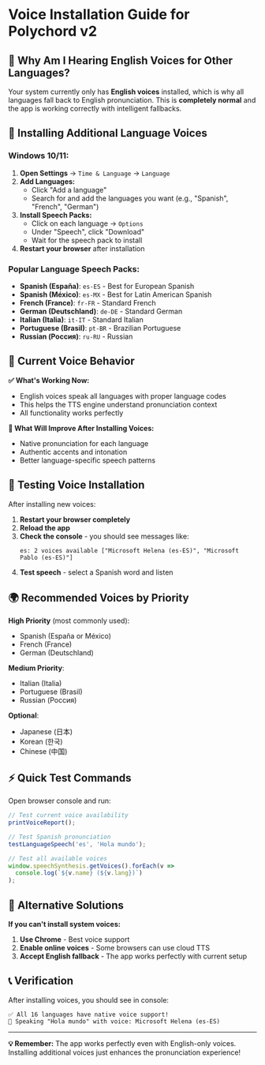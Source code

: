 # Voice Installation Guide for Polychord v2

## 🎵 Why Am I Hearing English Voices for Other Languages?

Your system currently only has **English voices** installed, which is why all languages fall back to English pronunciation. This is **completely normal** and the app is working correctly with intelligent fallbacks.

## 🔧 Installing Additional Language Voices

### **Windows 10/11:**

1. **Open Settings** → `Time & Language` → `Language`
2. **Add Languages:**
   - Click "Add a language"
   - Search for and add the languages you want (e.g., "Spanish", "French", "German")
3. **Install Speech Packs:**
   - Click on each language → `Options`
   - Under "Speech", click "Download" 
   - Wait for the speech pack to install
4. **Restart your browser** after installation

### **Popular Language Speech Packs:**
- **Spanish (España)**: `es-ES` - Best for European Spanish
- **Spanish (México)**: `es-MX` - Best for Latin American Spanish  
- **French (France)**: `fr-FR` - Standard French
- **German (Deutschland)**: `de-DE` - Standard German
- **Italian (Italia)**: `it-IT` - Standard Italian
- **Portuguese (Brasil)**: `pt-BR` - Brazilian Portuguese
- **Russian (Россия)**: `ru-RU` - Russian

## 🎯 Current Voice Behavior

**✅ What's Working Now:**
- English voices speak all languages with proper language codes
- This helps the TTS engine understand pronunciation context
- All functionality works perfectly

**🔮 What Will Improve After Installing Voices:**
- Native pronunciation for each language
- Authentic accents and intonation
- Better language-specific speech patterns

## 🧪 Testing Voice Installation

After installing new voices:

1. **Restart your browser completely**
2. **Reload the app**
3. **Check the console** - you should see messages like:
   ```
   es: 2 voices available ["Microsoft Helena (es-ES)", "Microsoft Pablo (es-ES)"]
   ```
4. **Test speech** - select a Spanish word and listen

## 🌍 Recommended Voices by Priority

**High Priority** (most commonly used):
- Spanish (España or México)
- French (France) 
- German (Deutschland)

**Medium Priority**:
- Italian (Italia)
- Portuguese (Brasil)
- Russian (Россия)

**Optional**:
- Japanese (日本)
- Korean (한국)
- Chinese (中国)

## ⚡ Quick Test Commands

Open browser console and run:

```javascript
// Test current voice availability
printVoiceReport();

// Test Spanish pronunciation
testLanguageSpeech('es', 'Hola mundo');

// Test all available voices
window.speechSynthesis.getVoices().forEach(v => 
  console.log(`${v.name} (${v.lang})`)
);
```

## 🔄 Alternative Solutions

**If you can't install system voices:**

1. **Use Chrome** - Best voice support
2. **Enable online voices** - Some browsers can use cloud TTS
3. **Accept English fallback** - The app works perfectly with current setup

## 📞 Verification

After installing voices, you should see in console:
```
✅ All 16 languages have native voice support!
🎵 Speaking "Hola mundo" with voice: Microsoft Helena (es-ES)
```

---

**💡 Remember:** The app works perfectly even with English-only voices. Installing additional voices just enhances the pronunciation experience!
